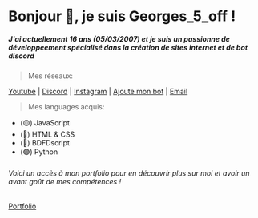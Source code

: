 # Bonjour 👋, je suis Georges_5_off !
##### J'ai actuellement 16 ans (05/03/2007) et je suis un passionne de développeement spécialisé dans la création de sites internet et de bot discord

> Mes réseaux:

[Youtube](https://youtube.com/@georges_5_off) | [Discord](https://discord.gg/YGTMqjKZWu) | [Instagram](https://www.instagram.com/georges_5_off/) | [Ajoute mon bot](https://discord.com/oauth2/authorize?client_id=1134254238109814864&permissions=3147776&scope=bot%20applications.commands) | [Email](contact.georges5off@gmail.com)
> Mes languages acquis:
- (🟡) JavaScript
- (🔴) HTML & CSS
- (🔵) BDFDscript
- (🟣) Python
###### Voici un accès à mon portfolio pour en découvrir plus sur moi et avoir un avant goût de mes compétences !
[Portfolio](https://linktr.ee/georges_5_off)

